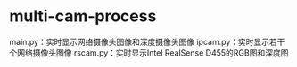 # multi-cam-process
main.py：实时显示网络摄像头图像和深度摄像头图像
ipcam.py：实时显示若干个网络摄像头图像
rscam.py：实时显示Intel RealSense D455的RGB图和深度图
